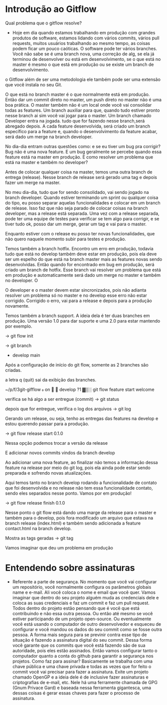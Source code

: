 # Introdução ao Gitflow

Qual problema que o gitflow resolve?
 - Hoje em dia quando estamos trabalhando em produção com grandes produtos de software, estamos lidando com vários commits, vários pull requests, muitos usuários trabalhando ao mesmo tempo, as coisas podem ficar um pouco caóticas. O software pode ter vários branches. Você não sabe se é uma branch nova, uma correção de alg, se ela já terminou de desenvolver ou está em desenvolvimento, se o que está no master é mesmo o que está em produção ou se existe um branch de desenvolvimento.

 o Gitflow além de ser uma metodologia ele também pode ser uma extensão que você instala no seu Git.

 O que está no branch master é o que normalmente está em produção. Então dar um commit direto no master, um push direto no master não é uma boa prática.
 O master também não é um local onde você vai consolidar todas as features. Um branch auxiliar para que, quando tudo estiver pronto nesse branch ai sim você vai jogar para o master. Um branch chamado Developer entra na jogada. tudo que for fazendo nesse branch,será abregado depois.
 A cada feature desenvolvida, será criado um branch específico para a feature e, quando o desenvolvimento da feature acabar, será dado um merge na branch developer.

 No dia-dia entram outras questões como: e se eu tiver um bug pra corrigir? Bug não é uma nova feature. E um bug geralmente se percebe quando essa feature está na master em produção. E como resolver um problema que está na master e também no developer?

 Antes de colocar qualquer coisa na master, temos uma outra branch de entrega (release). Nesse branch de release será gerado uma tag e depois fazer um merge na master.

 No meu dia-dia, tudo que for sendo consolidado, vai sendo jogado na branch developer. Quando estiver terminando um sprint ou qualquer coisa do tipo, eu posso separar aquelas funcionalidades e colocar em um branch de release. Isso faz que não seja parado de colocar coisas na branch developer, mas a release está separada. Uma vez com a release separada, pode ter uma equipe de testes para verificar se tem algo para corrigir, e se tiver tudo ok, posso dar um merge, gerar um tag e vai para o master.

 Enquanto estiver com o release eu posso ter novas funcionalidades, que não quero naquele momento subir para testes e produção.

 Temos também a branch hotfix. Encontro um erro em produção, todavia tudo que está no develop também deve estar em produção, pois ela deve ser um espelho do que está na branch master mais as features novas sendo desenvolvidas. Então quando for encontrado em bug em produção, será criado um branch de hotfix. Esse branch vai resolver um problema que está em produção e automaticamente será dado um merge no master e também no developer. O
 
 O developer e o master devem estar sincronizados, pois não adianta resolver um problema só no master e no develop esse erro não estar corrigido. Corrigido o erro, vai para a release e depois para a produção novamente.

Temos também a branch support. A ideia dela é ter duas branches em produção. Uma versão 1.0 para dar suporte e uma 2.0 para estar mantendo por exemplo.

-> git flow init

-> git branch

* develop
main

Após a configuração de início do git flow, somente as 2 branches são criadas.
 
a letra q (quit) sai da exibição das branches.

~/p/f/3git-gifflow  on   develop ?1 ▓▒░ git flow feature start welcome

verifica se há algo a ser entregue (commit)
-> git status

depois que for entregue, verifica o log dos arquivos
-> git log

Gerando um release, ou seja, tenho as entregas das features na develop e estou querendo passar para a produção.

-> git flow release start 0.1.0

Nessa opção podemos trocar a versão da release

E adicionar novos commits vindos da branch develop

Ao adicionar uma nova feature, ao finalizar não temos a informação dessa feature na release por meio do git log, pois ela ainda pode estar sendo preparada e sofrendo novas atualizações.

Aqui temos tanto no branch develop rodando a funcionalidade de contato que foi desenvolvida e no release não tem essa funcionalidade contato, sendo eles separados nesse ponto.
Vamos por em produção!

-> git flow release finish 0.1.0

Nesse ponto o git flow está dando uma marge da release para o master e também para o develop, pois fora modificado um arquivo que estava na branch release (index.html) e também sendo adicionada a feature contact.html na branch develop.

Mostra as tags geradas
-> git tag

Vamos imaginar que deu um problema em produção

# Entendendo sobre assinaturas
- Referente a parte de segurança. No momento que você vai configurar um repositório, você normalmente configura os parâmetros globais name e e-mail. Ali você coloca o nome e email que você quer. Vamos imaginar que dentro do seu projeto alguém muda as credenciais dele e coloca as suas credenciais e faz um commit e faz um pull request. Todos dentro do projeto estão pensando que é você que está contribuindo e não essa outra pessoa. Ou então  até mesmo se você estiver participando de um projeto open-source. Ou eventualmente você está usando o computador de outro desenvolvedor e esqueceu de configurar e você mandou os dados do seu commit como se fosse outra pessoa.
A forma mais segura para se previnir contra esse tipo de situação é fazendo a assinatura digital do seu commit. Dessa forma você garante que os commits que você está fazendo são de sua autoridade, pois eles estão assinados.
Então vamos configurar tanto o computador quanto a conta do github para garantir a segurança nos projetos.
Como faz para assinar?
Basicamente se trabalha com uma chave pública e uma chave privada e todas as vezes que for feito o commit você vai precisar para fazer a assinatura.
Exite um projeto chamado OpenGP e a ideia dele é de inclusive fazer assinaturas e criptografias de e-mail, etc. Nele há uma ferramente chamada de GPG (Gnum Privace Gard) e baseada nessa ferramenta gigantesca, uma dessas coisas é gerar essas chaves para fazer o processo de assinatura.

